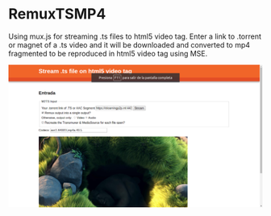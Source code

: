 # RemuxTSMP4
Using mux.js for streaming .ts files to html5 video tag.
Enter a link to .torrent or magnet of a .ts video and it will be downloaded and converted to mp4 fragmented to be reproduced in html5 video tag using MSE.


![demo](https://raw.githubusercontent.com/JairFrancesco/RemuxTSMP4/master/tsremux.png)
